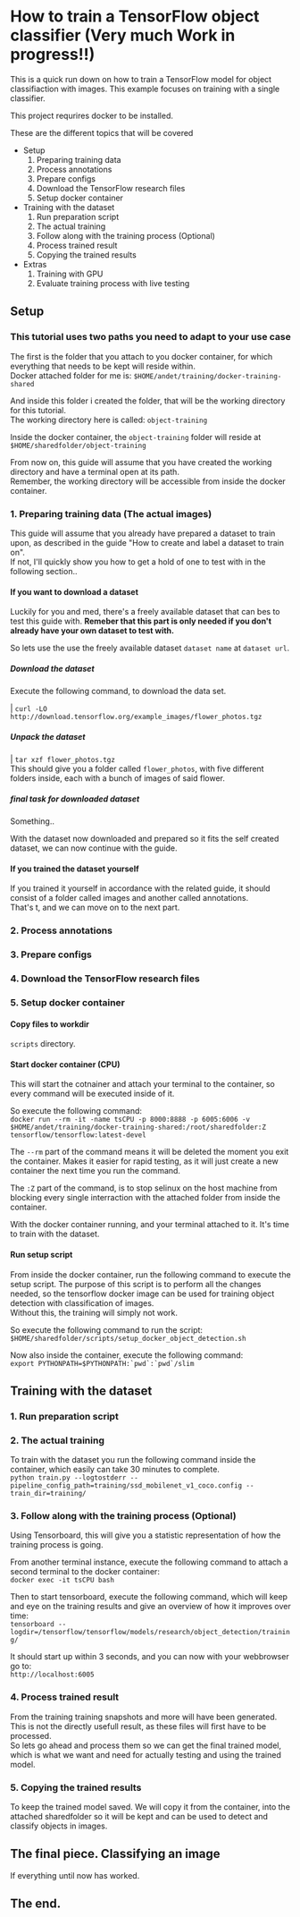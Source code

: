# How to train a TensorFlow object classifier (Very much Work in progress!!)
This is a quick run down on how to train a TensorFlow model for object classifiaction with images.
This example focuses on training with a single classifier.

This project requrires docker to be installed.

These are the different topics that will be covered
- Setup
    1. Preparing training data
    2. Process annotations
    3. Prepare configs
    4. Download the TensorFlow research files
    5. Setup docker container
- Training with the dataset
    1. Run preparation script
    2. The actual training
    3. Follow along with the training process (Optional)
    4. Process trained result
    5. Copying the trained results
- Extras
    1. Training with GPU
    2. Evaluate training process with live testing

## Setup

### This tutorial uses two paths you need to adapt to your use case
The first is the folder that you attach to you docker container, for which everything that needs to be kept will reside within.  
Docker attached folder for me is: `$HOME/andet/training/docker-training-shared`  

And inside this folder i created the folder, that will be the working directory for this tutorial.  
The working directory here is called: `object-training`  

Inside the docker container, the `object-training` folder will reside at `$HOME/sharedfolder/object-training`

From now on, this guide will assume that you have created the working directory and have a terminal open at its path.  
Remember, the working directory will be accessible from inside the docker container.  


### 1. Preparing training data (The actual images)
This guide will assume that you already have prepared a dataset to train upon, as described in the guide "How to create and label a dataset to train on".  
If not, I'll quickly show you how to get a hold of one to test with in the following section..

#### If you want to download a dataset
Luckily for you and med, there's a freely available dataset that can bes to test this guide with. **Remeber that this part is only needed if you don't already have your own dataset to test with.**

 So lets use the use the freely available dataset `dataset name` at `dataset url`.

##### Download the dataset
Execute the following command, to download the data set.  

| `curl -LO http://download.tensorflow.org/example_images/flower_photos.tgz`

##### Unpack the dataset
| `tar xzf flower_photos.tgz`  
This should give you a folder called `flower_photos`, with five different folders inside, each with a bunch of images of said flower.

##### final task for downloaded dataset
Something..  

With the dataset now downloaded and prepared so it fits the self created dataset, we can now continue with the guide.

#### If you trained the dataset yourself
If you trained it yourself in accordance with the related guide, it should consist of a folder called images and another called annotations.  
That's t, and we can move on to the next part.

### 2. Process annotations

### 3. Prepare configs

### 4. Download the TensorFlow research files

### 5. Setup docker container

#### Copy files to workdir

`scripts` directory.

#### Start docker container (CPU)
This will start the cotnainer and attach your terminal to the container, so every command will be executed inside of it.  

So execute the following command:  
`docker run --rm -it -name tsCPU -p 8000:8888 -p 6005:6006 -v $HOME/andet/training/docker-training-shared:/root/sharedfolder:Z tensorflow/tensorflow:latest-devel`  

The `--rm` part of the command means it will be deleted the moment you exit the container. Makes it easier for rapid testing, as it will just create a new container the next time you run the command.  

The `:Z` part of the command, is to stop selinux on the host machine from blocking every single interraction with the attached folder from inside the container.  

With the docker container running, and your terminal attached to it. It's time to train with the dataset.

#### Run setup script
From inside the docker container, run the following command to execute the setup script. 
The purpose of this script is to perform all the changes needed, so the tensorflow docker image can be used for training object detection with classification of images.   
Without this, the training will simply not work.  

So execute the following command to run the script:
`$HOME/sharedfolder/scripts/setup_docker_object_detection.sh`

Now also inside the container, execute the following command:  
``export PYTHONPATH=$PYTHONPATH:`pwd`:`pwd`/slim``

## Training with the dataset

### 1. Run preparation script


### 2. The actual training
To train with the dataset you run the following command inside the container, which easily can take 30 minutes to complete.  
`python train.py --logtostderr --pipeline_config_path=training/ssd_mobilenet_v1_coco.config --train_dir=training/`  

### 3. Follow along with the training process (Optional)
Using Tensorboard, this will give you a statistic representation of how the training process is going.

From another terminal instance, execute the following command to attach a second terminal to the docker container:  
`docker exec -it tsCPU bash`  

Then to start tensorboard, execute the following command, which will keep and eye on the training results and give an overview of how it improves over time:  
`tensorboard --logdir=/tensorflow/tensorflow/models/research/object_detection/training/`

It should start up within 3 seconds, and you can now with your webbrowser go to:  
`http://localhost:6005`

### 4. Process trained result
From the training training snapshots and more will have been generated. This is not the directly usefull result, as these files will first have to be processed.  
So lets go ahead and process them so we can get the final trained model, which is what we want and need for actually testing and using the trained model.

### 5. Copying the trained results
To keep the trained model saved.
 We will copy it from the container, into the attached sharedfolder so it will be kept and can be used to detect and classify objects in images.

## The final piece. Classifying an image
If everything until now has worked. 

## The end.
